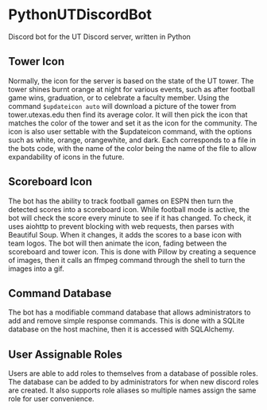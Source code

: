 # PythonUTDiscordBot
Discord bot for the UT Discord server, written in Python

## Tower Icon
Normally, the icon for the server is based on the state of the UT tower.  The tower shines burnt orange at night for various events, such as after football game wins, graduation, or to celebrate a faculty member.  Using the command `$updateicon auto` will download a picture of the tower from tower.utexas.edu then find its average color.  It will then pick the icon that matches the color of the tower and set it as the icon for the community.  The icon is also user settable with the $updateicon command, with the options such as white, orange, orangewhite, and dark.  Each corresponds to a file in the bots code, with the name of the color being the name of the file to allow expandability of icons in the future.  

## Scoreboard Icon
The bot has the ability to track football games on ESPN then turn the detected scores into a scoreboard icon.  While football mode is active, the bot will check the score every minute to see if it has changed.  To check, it uses aiohttp to prevent blocking with web requests, then parses with Beautiful Soup.  When it changes, it adds the scores to a base icon with team logos.  The bot will then animate the icon, fading between the scoreboard and tower icon.  This is done with Pillow by creating a sequence of images, then it calls an ffmpeg command through the shell to turn the images into a gif.  

## Command Database
The bot has a modifiable command database that allows administrators to add and remove simple response commands.  This is done with a SQLite database on the host machine, then it is accessed with SQLAlchemy.  

## User Assignable Roles
Users are able to add roles to themselves from a database of possible roles.  The database can be added to by administrators for when new discord roles are created.  It also supports role aliases so multiple names assign the same role for user convenience.  

